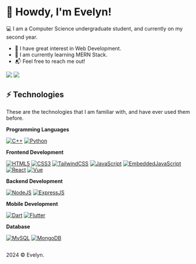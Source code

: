 # 👋 Howdy, I'm Evelyn!

💻 I am a Computer Science undergraduate student, and currently on my second year.

- 👀 I have great interest in Web Development.
- 🌱 I am currently learning MERN Stack.
- 📬 Feel free to reach me out!

<picture>
  <source
    srcset="https://github-readme-stats.vercel.app/api?username=evelyn-zhan&show_icons=true&theme=vue-dark"
    media="(prefers-color-scheme: dark)"
  />
  <source
    srcset="https://github-readme-stats.vercel.app/api?username=evelyn-zhan&show_icons=true&theme=vue"
    media="(prefers-color-scheme: light), (prefers-color-scheme: no-preference)"
  />
  <img src="https://github-readme-stats.vercel.app/api?username=anuraghazra&show_icons=true" />
</picture>

<picture>
  <source
    srcset="https://github-readme-stats.vercel.app/api/top-langs/?username=evelyn-zhan&layout=compact&theme=vue-dark"
    media="(prefers-color-scheme: dark)"
  />
  <source
    srcset="https://github-readme-stats.vercel.app/api/top-langs/?username=evelyn-zhan&layout=compact&theme=vue"
    media="(prefers-color-scheme: light), (prefers-color-scheme: no-preference)"
  />
  <img src="https://github-readme-stats.vercel.app/api?username=anuraghazra&show_icons=true" />
</picture>

## ⚡ Technologies

These are the technologies that I am familiar with, and have ever used them before.

**Programming Languages**

[![C++](https://img.shields.io/badge/-C++-black?style=for-the-badge&logo=cplusplus)](https://github.com/evelyn-zhan?tab=repositories&language=c++)
[![Python](https://img.shields.io/badge/python-black?style=for-the-badge&logo=python)](https://github.com/evelyn-zhan?tab=repositories&language=python)

**Frontend Development**

[![HTML5](https://img.shields.io/badge/-HTML5-black?style=for-the-badge&logo=html5)](https://github.com/evelyn-zhan?tab=repositories&language=html)
[![CSS3](https://img.shields.io/badge/-CSS3-black?style=for-the-badge&logo=css3&logoColor=%231572B6)](https://github.com/evelyn-zhan?tab=repositories&language=css)
[![TailwindCSS](https://img.shields.io/badge/TailwindCSS-black.svg?style=for-the-badge&logo=tailwind-css)](https://github.com/evelyn-zhan?tab=repositories)
[![JavaScript](https://img.shields.io/badge/-JavaScript-black?style=for-the-badge&logo=javascript)](https://github.com/evelyn-zhan?tab=repositories&language=javascript)
[![EmbeddedJavaScript](https://img.shields.io/badge/-ejs-black?style=for-the-badge&logo=ejs)](https://github.com/evelyn-zhan?tab=repositories&language=ejs)
[![React](https://img.shields.io/badge/-React-black?style=for-the-badge&logo=react)](https://github.com/evelyn-zhan?tab=repositories)
[![Vue](https://img.shields.io/badge/-Vue-black?style=for-the-badge&logo=vue.js)](https://github.com/evelyn-zhan?tab=repositories&language=vue)

**Backend Development**

[![NodeJS](https://img.shields.io/badge/-Node-black?style=for-the-badge&logo=Node.js)](https://github.com/evelyn-zhan?tab=repositories)
[![ExpressJS](https://img.shields.io/badge/-Express-black?style=for-the-badge&logo=express)](https://github.com/evelyn-zhan?tab=repositories)

**Mobile Development**

[![Dart](https://img.shields.io/badge/-dart-black?style=for-the-badge&logo=dart)](https://github.com/evelyn-zhan?tab=repositories&language=dart)
[![Flutter](https://img.shields.io/badge/-flutter-black?style=for-the-badge&logo=flutter)](https://github.com/evelyn-zhan?tab=repositories&language=dart)

**Database**

[![MySQL](https://img.shields.io/badge/-MySQL-black?style=for-the-badge&logo=mysql)](https://github.com/evelyn-zhan?tab=repositories)
[![MongoDB](https://img.shields.io/badge/-MongoDB-black?style=for-the-badge&logo=mongodb)](https://github.com/evelyn-zhan?tab=repositories)

##

2024 &copy; Evelyn.
